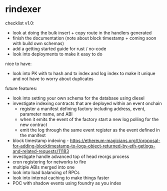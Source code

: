 # rindexer

checklist v1.0:
- look at doing the bulk insert + copy route in the handlers generated
- finish the documentation (note about block timestamp + coming soon with build own schemas)
- add a getting started guide for rust / no-code
- look into deployments to make it easy to do

nice to have:
- look into PK with tx hash and tx index and log index to make it unique and not have to worry about duplicates

future features:
- look into setting your own schema for the database using diesel
- investigate indexing contracts that are deployed within an event onchain
  - register a manifest defining factory including address, event, parameter name, and ABI
  - when it emits the event of the factory start a new log polling for the new contract
  - emit the log through the same event register as the event defined in the manifest
- block timestamp indexing - https://ethereum-magicians.org/t/proposal-for-adding-blocktimestamp-to-logs-object-returned-by-eth-getlogs-and-related-requests/11183
- investigate handle advanced top of head reorgs process
- cron registering for networks to fire
- multiple ABIs merged into one
- look into load balancing of RPCs
- look into internal caching to make things faster
- POC with shadow events using foundry as you index
